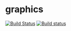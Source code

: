 # graphics

[![Build Status](https://travis-ci.org/irov/graphics.svg?branch=master)](https://travis-ci.org/irov/graphics) [![Build status](https://ci.appveyor.com/api/projects/status/j1o1386wwxnbu1iu/branch/master?svg=true)](https://ci.appveyor.com/project/irov/graphics/branch/master)
